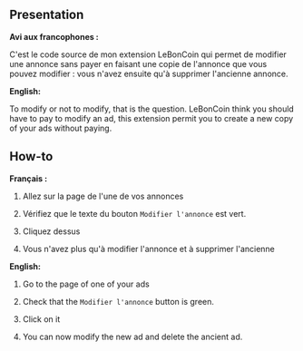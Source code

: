 ## Presentation

**Avi aux francophones :**

C'est le code source de mon extension LeBonCoin qui permet de modifier une annonce sans payer en faisant une copie de l'annonce que vous pouvez modifier : vous n'avez ensuite qu'à supprimer l'ancienne annonce.


**English:**

To modify or not to modify, that is the question.
LeBonCoin think you should have to pay to modify an ad, this extension permit you to create a new copy of your ads without paying.



## How-to

**Français :**

1. Allez sur la page de l'une de vos annonces

2. Vérifiez que le texte du bouton ```Modifier l'annonce``` est vert.

3. Cliquez dessus

4. Vous n'avez plus qu'à modifier l'annonce et à supprimer l'ancienne


**English:**

1. Go to the page of one of your ads

2. Check that the ```Modifier l'annonce``` button is green.

3. Click on it

4. You can now modify the new ad and delete the ancient ad.
